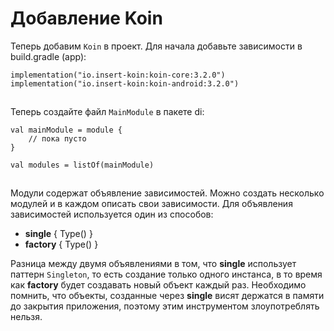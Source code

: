 # Добавление Koin

Теперь добавим `Koin` в проект. Для начала добавьте зависимости в build.gradle (app):

```
implementation("io.insert-koin:koin-core:3.2.0")
implementation("io.insert-koin:koin-android:3.2.0")
```

![](data:image/gif;base64,R0lGODlhAQABAPABAP///wAAACH5BAEKAAAALAAAAAABAAEAAAICRAEAOw==)![](data:image/gif;base64,R0lGODlhAQABAPABAP///wAAACH5BAEKAAAALAAAAAABAAEAAAICRAEAOw== "Click and drag to move")

Теперь создайте файл `MainModule` в пакете di:

```
val mainModule = module {
    // пока пусто
}

val modules = listOf(mainModule)
```

![](data:image/gif;base64,R0lGODlhAQABAPABAP///wAAACH5BAEKAAAALAAAAAABAAEAAAICRAEAOw==)![](data:image/gif;base64,R0lGODlhAQABAPABAP///wAAACH5BAEKAAAALAAAAAABAAEAAAICRAEAOw== "Click and drag to move")

Модули содержат объявление зависимостей. Можно создать несколько модулей и в каждом описать свои зависимости. Для объявления зависимостей используется один из способов:

* **single**<Type> { Type() }
* **factory**<Type> { Type() }

Разница между двумя объявлениями в том, что **single** использует паттерн `Singleton`, то есть создание только одного инстанса,  в то время как **factory** будет создавать новый объект каждый раз. Необходимо помнить, что объекты, созданные через **single** висят держатся в памяти до закрытия приложения, поэтому этим инструментом злоупотреблять нельзя.
